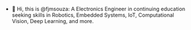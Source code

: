 - 👋 Hi, this is @fjmsouza: 
A Electronics Engineer in continuing education seeking skills in Robotics, Embedded Systems, IoT, Computational Vision, Deep Learning, and more.

